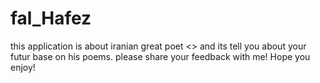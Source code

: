 # fal_Hafez

this application is about iranian great poet <<Hafez>> and its tell you about your futur base on his poems.
please share your feedback with me!
Hope you enjoy!
